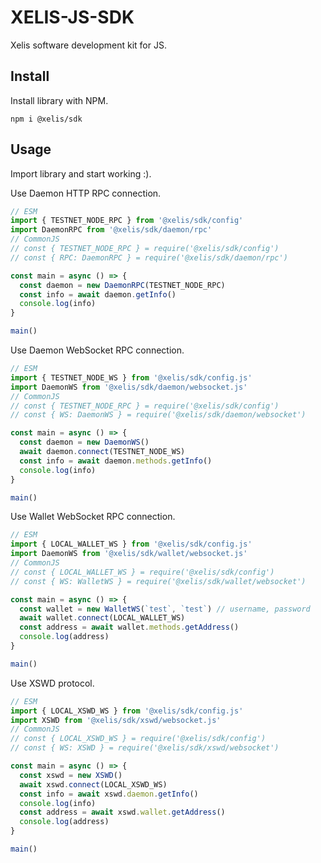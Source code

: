 # XELIS-JS-SDK

Xelis software development kit for JS.

## Install

Install library with NPM.

`npm i @xelis/sdk`

## Usage

Import library and start working :).

Use Daemon HTTP RPC connection.

```js
// ESM
import { TESTNET_NODE_RPC } from '@xelis/sdk/config'
import DaemonRPC from '@xelis/sdk/daemon/rpc'
// CommonJS
// const { TESTNET_NODE_RPC } = require('@xelis/sdk/config')
// const { RPC: DaemonRPC } = require('@xelis/sdk/daemon/rpc')

const main = async () => {
  const daemon = new DaemonRPC(TESTNET_NODE_RPC)
  const info = await daemon.getInfo()
  console.log(info)
}

main()
```

Use Daemon WebSocket RPC connection.

```js
// ESM
import { TESTNET_NODE_WS } from '@xelis/sdk/config.js'
import DaemonWS from '@xelis/sdk/daemon/websocket.js'
// CommonJS
// const { TESTNET_NODE_RPC } = require('@xelis/sdk/config')
// const { WS: DaemonWS } = require('@xelis/sdk/daemon/websocket')

const main = async () => {
  const daemon = new DaemonWS()
  await daemon.connect(TESTNET_NODE_WS)
  const info = await daemon.methods.getInfo()
  console.log(info)
}

main()
```

Use Wallet WebSocket RPC connection.

```js
// ESM
import { LOCAL_WALLET_WS } from '@xelis/sdk/config.js'
import DaemonWS from '@xelis/sdk/wallet/websocket.js'
// CommonJS
// const { LOCAL_WALLET_WS } = require('@xelis/sdk/config')
// const { WS: WalletWS } = require('@xelis/sdk/wallet/websocket')

const main = async () => {
  const wallet = new WalletWS(`test`, `test`) // username, password
  await wallet.connect(LOCAL_WALLET_WS)
  const address = await wallet.methods.getAddress()
  console.log(address)
}

main()
```

Use XSWD protocol.

```js
// ESM
import { LOCAL_XSWD_WS } from '@xelis/sdk/config.js'
import XSWD from '@xelis/sdk/xswd/websocket.js'
// CommonJS
// const { LOCAL_XSWD_WS } = require('@xelis/sdk/config')
// const { WS: XSWD } = require('@xelis/sdk/xswd/websocket')

const main = async () => {
  const xswd = new XSWD()
  await xswd.connect(LOCAL_XSWD_WS)
  const info = await xswd.daemon.getInfo()
  console.log(info)
  const address = await xswd.wallet.getAddress()
  console.log(address)
}

main()
```
